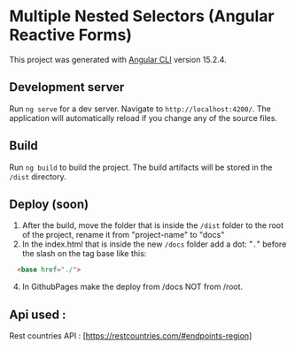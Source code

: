 # Multiple Nested Selectors (Angular Reactive Forms)

This project was generated with [Angular CLI](https://github.com/angular/angular-cli) version 15.2.4.

## Development server

Run `ng serve` for a dev server. Navigate to `http://localhost:4200/`. The application will automatically reload if you change any of the source files.

## Build

Run `ng build` to build the project. The build artifacts will be stored in the `/dist` directory.

## Deploy (soon)

1. After the build, move the folder that is inside the `/dist` folder to the root of the project, rename it  from "project-name" to "docs"	
2. In the index.html that is inside the new `/docs` folder add a dot: "`.`" before the slash on the tag base like this:
```html
  <base href="./">
```
4. In GithubPages make the deploy from /docs NOT from /root.

## Api used :
  Rest countries API : [https://restcountries.com/#endpoints-region]


